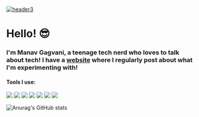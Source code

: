 [![header3](https://user-images.githubusercontent.com/37602685/139709903-aade7809-cb13-4fad-a2e3-c09fd029a2c2.png)](http://manav.gagvani.com/)
# Hello! 😎
### I'm Manav Gagvani, a teenage tech nerd who loves to talk about tech! I have a [website](manav.gagvani.com) where I regularly post about what I'm experimenting with!

#### Tools I use: 
![](https://img.shields.io/badge/OS-Windows-informational?style=flat&logo=windows&logoColor=white&color=B4EEB4)
![](https://img.shields.io/badge/Editor-VSCode-informational?style=flat&logo=visualstudio&logoColor=white&color=B4EEB4)
![](https://img.shields.io/badge/Code-Python-informational?style=flat&logo=python&logoColor=white&color=B4EEB4)
![](https://img.shields.io/badge/Code-Java-informational?style=flat&logo=java&logoColor=white&color=B4EEB4)
![](https://img.shields.io/badge/Code-C/C++-informational?style=flat&logo=c&logoColor=white&color=B4EEB4)
![](https://img.shields.io/badge/Code-HTML/CSS-informational?style=flat&logo=css&logoColor=white&color=B4EEB4)
![](https://img.shields.io/badge/Shell-WSL-informational?style=flat&logo=gnu-bash&logoColor=white&color=B4EEB4)


![Anurag's GitHub stats](https://github-readme-stats.vercel.app/api?username=mgagvani&show_icons=true&theme=merko)





